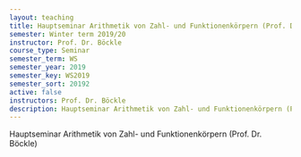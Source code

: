 ```yaml
---
layout: teaching
title: Hauptseminar Arithmetik von Zahl- und Funktionenkörpern (Prof. Dr. Böckle)
semester: Winter term 2019/20
instructor: Prof. Dr. Böckle
course_type: Seminar
semester_term: WS
semester_year: 2019
semester_key: WS2019
semester_sort: 20192
active: false
instructors: Prof. Dr. Böckle
description: Hauptseminar Arithmetik von Zahl- und Funktionenkörpern (Prof. Dr. Böckle)
---
```


Hauptseminar Arithmetik von Zahl- und Funktionenkörpern (Prof. Dr. Böckle)

